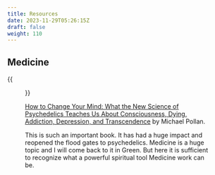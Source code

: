 ```yaml
---
title: Resources
date: 2023-11-29T05:26:15Z
draft: false
weight: 110
---
```

## Medicine

{{<figure src="https://upload.wikimedia.org/wikipedia/en/a/a2/How_to_change_your_mind_pollan.jpg" class=icon link="https://en.wikipedia.org/wiki/How_to_Change_Your_Mind">}}

[How to Change Your Mind: What the New Science of Psychedelics Teaches Us About Consciousness, Dying, Addiction, Depression, and Transcendence][1] by  Michael Pollan.

This is such an important book. It has had a huge impact and reopened the flood gates to psychedelics. Medicine is a huge topic and I will come back to it in Green. But here it is sufficient to recognize what a powerful spiritual tool Medicine work can be.


[1]:	https://en.wikipedia.org/wiki/How_to_Change_Your_Mind